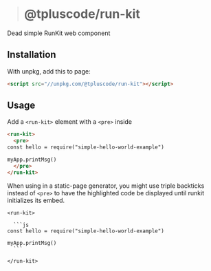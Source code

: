 > # @tpluscode/run-kit
Dead simple RunKit web component

## Installation

With unpkg, add this to page:

```html
<script src="//unpkg.com/@tpluscode/run-kit"></script>
```

## Usage

Add a `<run-kit>` element with a `<pre>` inside

```html
<run-kit>
  <pre>
const hello = require("simple-hello-world-example")

myApp.printMsg()
  </pre>
</run-kit>
```

When using in a static-page generator, you might use triple backticks instead of `<pre>` to have the highlighted
code be displayed until runkit initializes its embed.

    <run-kit>
    
      ```js
    const hello = require("simple-hello-world-example")

    myApp.printMsg()
      ```
      
    </run-kit>
